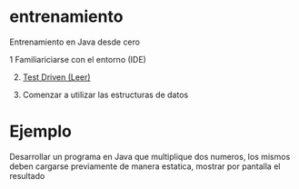 # entrenamiento
Entrenamiento en Java desde cero

1 Familiariciarse con el entorno (IDE)

2. [Test Driven (Leer)](https://es.wikipedia.org/wiki/Desarrollo_guiado_por_pruebas)

3. Comenzar a utilizar las estructuras de datos

# Ejemplo

Desarrollar un programa en Java que multiplique dos numeros, los mismos deben cargarse previamente de manera estatica, mostrar por pantalla el resultado


